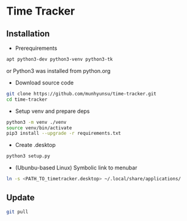# Time Tracker

## Installation

- Prerequirements

```bash
apt python3-dev python3-venv python3-tk
```

or Python3 was installed from python.org

- Download source code

```bash
git clone https://github.com/munhyunsu/time-tracker.git
cd time-tracker
```

- Setup venv and prepare deps

```bash
python3 -m venv ./venv
source venv/bin/activate
pip3 install --upgrade -r requirements.txt
```

- Create .desktop

```bash
python3 setup.py
```

- (Ubunbu-based Linux) Symbolic link to menubar

```bash
ln -s <PATH_TO_timetracker.desktop> ~/.local/share/applications/
```

## Update

```bash
git pull
```